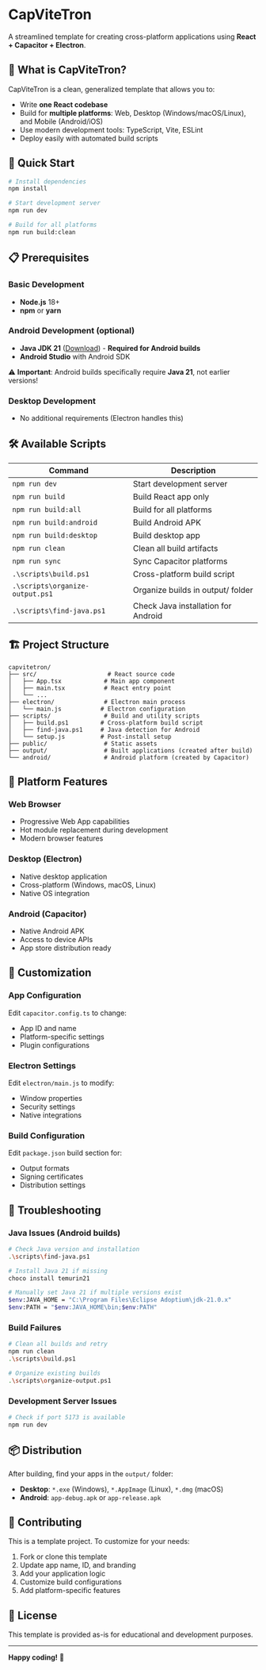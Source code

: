 # CapViteTron

A streamlined template for creating cross-platform applications using **React + Capacitor + Electron**.

## 🎯 What is CapViteTron?

CapViteTron is a clean, generalized template that allows you to:

- Write **one React codebase**
- Build for **multiple platforms**: Web, Desktop (Windows/macOS/Linux), and Mobile (Android/iOS)
- Use modern development tools: TypeScript, Vite, ESLint
- Deploy easily with automated build scripts

## 🚀 Quick Start

```bash
# Install dependencies
npm install

# Start development server
npm run dev

# Build for all platforms
npm run build:clean
```

## 📋 Prerequisites

### Basic Development

- **Node.js** 18+
- **npm** or **yarn**

### Android Development (optional)

- **Java JDK 21** ([Download](https://adoptium.net/)) - **Required for Android builds**
- **Android Studio** with Android SDK

⚠️ **Important**: Android builds specifically require **Java 21**, not earlier versions!

### Desktop Development

- No additional requirements (Electron handles this)

## 🛠 Available Scripts

| Command                         | Description                         |
| ------------------------------- | ----------------------------------- |
| `npm run dev`                   | Start development server            |
| `npm run build`                 | Build React app only                |
| `npm run build:all`             | Build for all platforms             |
| `npm run build:android`         | Build Android APK                   |
| `npm run build:desktop`         | Build desktop app                   |
| `npm run clean`                 | Clean all build artifacts           |
| `npm run sync`                  | Sync Capacitor platforms            |
| `.\scripts\build.ps1`           | Cross-platform build script         |
| `.\scripts\organize-output.ps1` | Organize builds in output/ folder   |
| `.\scripts\find-java.ps1`       | Check Java installation for Android |

## 🏗 Project Structure

```
capvitetron/
├── src/                    # React source code
│   ├── App.tsx            # Main app component
│   ├── main.tsx           # React entry point
│   └── ...
├── electron/              # Electron main process
│   └── main.js           # Electron configuration
├── scripts/               # Build and utility scripts
│   ├── build.ps1         # Cross-platform build script
│   ├── find-java.ps1     # Java detection for Android
│   └── setup.js          # Post-install setup
├── public/                # Static assets
├── output/                # Built applications (created after build)
└── android/               # Android platform (created by Capacitor)
```

## 📱 Platform Features

### Web Browser

- Progressive Web App capabilities
- Hot module replacement during development
- Modern browser features

### Desktop (Electron)

- Native desktop application
- Cross-platform (Windows, macOS, Linux)
- Native OS integration

### Android (Capacitor)

- Native Android APK
- Access to device APIs
- App store distribution ready

## 🔧 Customization

### App Configuration

Edit `capacitor.config.ts` to change:

- App ID and name
- Platform-specific settings
- Plugin configurations

### Electron Settings

Edit `electron/main.js` to modify:

- Window properties
- Security settings
- Native integrations

### Build Configuration

Edit `package.json` build section for:

- Output formats
- Signing certificates
- Distribution settings

## 🐛 Troubleshooting

### Java Issues (Android builds)

```bash
# Check Java version and installation
.\scripts\find-java.ps1

# Install Java 21 if missing
choco install temurin21

# Manually set Java 21 if multiple versions exist
$env:JAVA_HOME = "C:\Program Files\Eclipse Adoptium\jdk-21.0.x"
$env:PATH = "$env:JAVA_HOME\bin;$env:PATH"
```

### Build Failures

```bash
# Clean all builds and retry
npm run clean
.\scripts\build.ps1

# Organize existing builds
.\scripts\organize-output.ps1
```

### Development Server Issues

```bash
# Check if port 5173 is available
npm run dev
```

## 📦 Distribution

After building, find your apps in the `output/` folder:

- **Desktop**: `*.exe` (Windows), `*.AppImage` (Linux), `*.dmg` (macOS)
- **Android**: `app-debug.apk` or `app-release.apk`

## 🤝 Contributing

This is a template project. To customize for your needs:

1. Fork or clone this template
2. Update app name, ID, and branding
3. Add your application logic
4. Customize build configurations
5. Add platform-specific features

## 📄 License

This template is provided as-is for educational and development purposes.

---

**Happy coding!** 🎉
